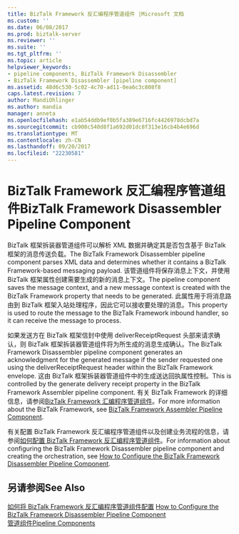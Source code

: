 ```yaml
---
title: BizTalk Framework 反汇编程序管道组件 |Microsoft 文档
ms.custom: ''
ms.date: 06/08/2017
ms.prod: biztalk-server
ms.reviewer: ''
ms.suite: ''
ms.tgt_pltfrm: ''
ms.topic: article
helpviewer_keywords:
- pipeline components, BizTalk Framework Disassembler
- BizTalk Framework Disassembler [pipeline component]
ms.assetid: 48d6c530-5c02-4c70-ad11-0ea6c3c808f8
caps.latest.revision: 7
author: MandiOhlinger
ms.author: mandia
manager: anneta
ms.openlocfilehash: e1ab54ddb9ef0b5fa389e6716fc4426978dcbd7a
ms.sourcegitcommit: cb908c540d8f1a692d01dc8f313e16cb4b4e696d
ms.translationtype: MT
ms.contentlocale: zh-CN
ms.lasthandoff: 09/20/2017
ms.locfileid: "22230581"
---
```

# <a name="biztalk-framework-disassembler-pipeline-component"></a><span data-ttu-id="f0c3b-102">BizTalk Framework 反汇编程序管道组件</span><span class="sxs-lookup"><span data-stu-id="f0c3b-102">BizTalk Framework Disassembler Pipeline Component</span></span>
<span data-ttu-id="f0c3b-103">BizTalk 框架拆装器管道组件可以解析 XML 数据并确定其是否包含基于 BizTalk 框架的消息传送负载。</span><span class="sxs-lookup"><span data-stu-id="f0c3b-103">The BizTalk Framework Disassembler pipeline component parses XML data and determines whether it contains a BizTalk Framework-based messaging payload.</span></span> <span data-ttu-id="f0c3b-104">该管道组件将保存消息上下文，并使用 BizTalk 框架属性创建需要生成的新的消息上下文。</span><span class="sxs-lookup"><span data-stu-id="f0c3b-104">The pipeline component saves the message context, and a new message context is created with the BizTalk Framework property that needs to be generated.</span></span> <span data-ttu-id="f0c3b-105">此属性用于将消息路由到 BizTalk 框架入站处理程序，因此它可以接收要处理的消息。</span><span class="sxs-lookup"><span data-stu-id="f0c3b-105">This property is used to route the message to the BizTalk Framework inbound handler, so it can receive the message to process.</span></span>  
  
 <span data-ttu-id="f0c3b-106">如果发送方在 BizTalk 框架信封中使用 deliverReceiptRequest 头部来请求确认，则 BizTalk 框架拆装器管道组件将为所生成的消息生成确认。</span><span class="sxs-lookup"><span data-stu-id="f0c3b-106">The BizTalk Framework Disassembler pipeline component generates an acknowledgment for the generated message if the sender requested one using the deliverReceiptRequest header within the BizTalk Framework envelope.</span></span> <span data-ttu-id="f0c3b-107">这由 BizTalk 框架拆装器管道组件中的生成送达回执属性控制。</span><span class="sxs-lookup"><span data-stu-id="f0c3b-107">This is controlled by the generate delivery receipt property in the BizTalk Framework Assembler pipeline component.</span></span> <span data-ttu-id="f0c3b-108">有关 BizTalk Framework 的详细信息，请参阅[BizTalk Framework 汇编程序管道组件](../core/biztalk-framework-assembler-pipeline-component.md)。</span><span class="sxs-lookup"><span data-stu-id="f0c3b-108">For more information about the BizTalk Framework, see [BizTalk Framework Assembler Pipeline Component](../core/biztalk-framework-assembler-pipeline-component.md).</span></span>  
  
 <span data-ttu-id="f0c3b-109">有关配置 BizTalk Framework 反汇编程序管道组件以及创建业务流程的信息，请参阅[如何配置 BizTalk Framework 反汇编程序管道组件](../core/how-to-configure-the-biztalk-framework-disassembler-pipeline-component.md)。</span><span class="sxs-lookup"><span data-stu-id="f0c3b-109">For information about configuring the BizTalk Framework Disassembler pipeline component and creating the orchestration, see [How to Configure the BizTalk Framework Disassembler Pipeline Component](../core/how-to-configure-the-biztalk-framework-disassembler-pipeline-component.md).</span></span>  
  
## <a name="see-also"></a><span data-ttu-id="f0c3b-110">另请参阅</span><span class="sxs-lookup"><span data-stu-id="f0c3b-110">See Also</span></span>  
 <span data-ttu-id="f0c3b-111">[如何将 BizTalk Framework 反汇编程序管道组件配置](../core/how-to-configure-the-biztalk-framework-disassembler-pipeline-component.md) </span><span class="sxs-lookup"><span data-stu-id="f0c3b-111">[How to Configure the BizTalk Framework Disassembler Pipeline Component](../core/how-to-configure-the-biztalk-framework-disassembler-pipeline-component.md) </span></span>  
 [<span data-ttu-id="f0c3b-112">管道组件</span><span class="sxs-lookup"><span data-stu-id="f0c3b-112">Pipeline Components</span></span>](../core/pipeline-components.md)